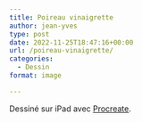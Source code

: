 ```yaml
---
title: Poireau vinaigrette
author: jean-yves
type: post
date: 2022-11-25T18:47:16+00:00
url: /poireau-vinaigrette/
categories:
  - Dessin
format: image

---
```

Dessiné sur iPad avec [Procreate](https://procreate.com/).